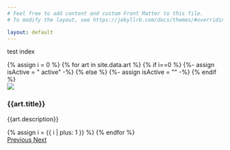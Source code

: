 ```yaml
---
# Feel free to add content and custom Front Matter to this file.
# To modify the layout, see https://jekyllrb.com/docs/themes/#overriding-theme-defaults

layout: default
---
```



test index  
<div id="galleryCarousel" class="carousel slide" data-interval="2000" data-ride="carousel">
  <div class="carousel-inner">
    {% assign i = 0 %}
    {% for art in site.data.art %}
        {% if i==0 %} {%- assign isActive = " active" -%}
        {% else %} {%- assign isActive = "" -%}
        {% endif %}
            <div class= '{{"carousel-item" | append: {{isActive}} }}'>
                <img src='{{art.file}}' class='d-block w-100'>
            </div>
            <div class="carousel-caption">
                  <h3>{{art.title}}</h3>
                  <p>{{art.description}}</p>
            </div>
        {% assign i = {{ i | plus: 1 }} %}
    {% endfor %}
  </div>
  <a class="carousel-control-prev" href="#galleryCarousel" role="button" data-slide="prev">
    <span class="carousel-control-prev-icon" aria-hidden="true"></span>
    <span class="sr-only">Previous</span>
  </a>
  <a class="carousel-control-next" href="#galleryCarousel" role="button" data-slide="next">
    <span class="carousel-control-next-icon" aria-hidden="true"></span>
    <span class="sr-only">Next</span>
  </a>
</div>